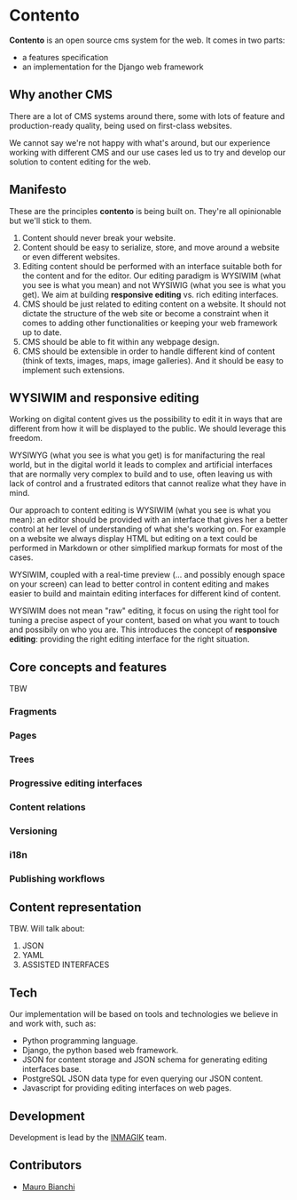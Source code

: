 # Contento

**Contento** is an open source cms system for the web. It comes in two parts:

* a features specification 
* an implementation for the Django web framework

## Why another CMS
There are a lot of CMS systems around there, some with lots of feature and production-ready quality, being used on first-class websites.

We cannot say we're not happy with what's around, but our experience working with different CMS and our use cases led us to try and develop our solution to content editing for the web.

## Manifesto

These are the principles **contento** is being built on. They're all opinionable but we'll stick to them. 

1. Content should never break your website.
2. Content should be easy to serialize, store, and move around a website or even different websites. 
3. Editing content should be performed with an interface suitable both for the content and for the editor. Our editing paradigm is WYSIWIM (what you see is what you mean) and not WYSIWIG (what you see is what you get). We aim at building **responsive editing** vs. rich editing interfaces.
4. CMS should be just related to editing content on a website. It should not dictate the structure of the web site or become a constraint when it comes to adding other functionalities or keeping your web framework up to date.
5. CMS should be able to fit within any webpage design.
6. CMS should be extensible in order to handle different kind of content (think of texts, images, maps, image galleries). And it should be easy to implement such extensions.


## WYSIWIM and responsive editing

Working on digital content gives us the possibility to edit it in ways that are different from how it will be displayed to the public. We should leverage this freedom.

WYSIWYG (what you see is what you get) is for manifacturing the real world, but in the digital world it leads to complex and artificial interfaces that are normally very complex to build and to use, often leaving us with lack of control and a frustrated editors that cannot realize what they have in mind.

Our approach to content editing is WYSIWIM (what you see is what you mean): an editor should be provided with an interface that gives her a better control at her level of understanding of what she's working on. For example on a website we always display HTML but editing on a text could be performed in Markdown or other simplified markup formats for most of the cases.   

WYSIWIM, coupled with a real-time preview (... and possibly enough space on your screen) can lead to better control in content editing and makes easier to build and maintain editing interfaces for different kind of content.

WYSIWIM does not mean "raw" editing, it focus on using the right tool for tuning a precise aspect of your content, based on what you want to touch and possibily on who you are. This introduces the concept of **responsive editing**: providing the right editing interface for the right situation.

## Core concepts and features

TBW

### Fragments

### Pages

### Trees

### Progressive editing interfaces

### Content relations

### Versioning

### i18n

### Publishing workflows

##  Content representation

TBW. Will talk about:

1. JSON
2. YAML
3. ASSISTED INTERFACES

## Tech

Our implementation will be based on tools and technologies we believe in and work with, such as:

- Python programming language.
- Django, the python based web framework. 
- JSON for content storage and JSON schema for generating editing interfaces base. 
- PostgreSQL JSON data type for even querying our JSON content.
- Javascript for providing editing interfaces on web pages.


## Development

Development is lead by the [INMAGIK](https://www.inmagik.com) team.

## Contributors

* [Mauro Bianchi](https://github.com/bianchimro)

